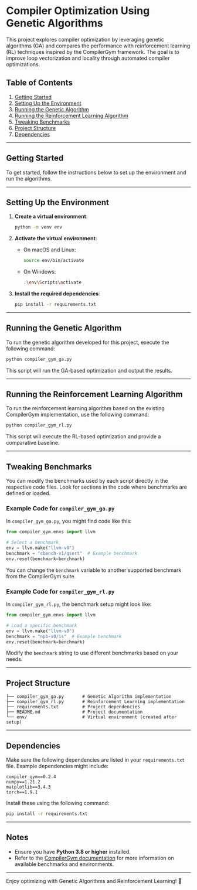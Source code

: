# Compiler Optimization Using Genetic Algorithms

This project explores compiler optimization by leveraging genetic algorithms (GA) and compares the performance with reinforcement learning (RL) techniques inspired by the CompilerGym framework. The goal is to improve loop vectorization and locality through automated compiler optimizations.

## Table of Contents

1. [Getting Started](#getting-started)
2. [Setting Up the Environment](#setting-up-the-environment)
3. [Running the Genetic Algorithm](#running-the-genetic-algorithm)
4. [Running the Reinforcement Learning Algorithm](#running-the-reinforcement-learning-algorithm)
5. [Tweaking Benchmarks](#tweaking-benchmarks)
6. [Project Structure](#project-structure)
7. [Dependencies](#dependencies)

---

## Getting Started

To get started, follow the instructions below to set up the environment and run the algorithms.

---

## Setting Up the Environment

1. **Create a virtual environment**:

   ```bash
   python -m venv env
   ```

2. **Activate the virtual environment**:

   - On macOS and Linux:
     ```bash
     source env/bin/activate
     ```
   - On Windows:
     ```bash
     .\env\Scripts\activate
     ```

3. **Install the required dependencies**:

   ```bash
   pip install -r requirements.txt
   ```

---

## Running the Genetic Algorithm

To run the genetic algorithm developed for this project, execute the following command:

```bash
python compiler_gym_ga.py
```

This script will run the GA-based optimization and output the results.

---

## Running the Reinforcement Learning Algorithm

To run the reinforcement learning algorithm based on the existing CompilerGym implementation, use the following command:

```bash
python compiler_gym_rl.py
```

This script will execute the RL-based optimization and provide a comparative baseline.

---

## Tweaking Benchmarks

You can modify the benchmarks used by each script directly in the respective code files. Look for sections in the code where benchmarks are defined or loaded.

### Example Code for `compiler_gym_ga.py`

In `compiler_gym_ga.py`, you might find code like this:

```python
from compiler_gym.envs import llvm

# Select a benchmark
env = llvm.make("llvm-v0")
benchmark = "cbench-v1/qsort"  # Example benchmark
env.reset(benchmark=benchmark)
```

You can change the `benchmark` variable to another supported benchmark from the CompilerGym suite.

### Example Code for `compiler_gym_rl.py`

In `compiler_gym_rl.py`, the benchmark setup might look like:

```python
from compiler_gym.envs import llvm

# Load a specific benchmark
env = llvm.make("llvm-v0")
benchmark = "npb-v0/is"  # Example benchmark
env.reset(benchmark=benchmark)
```

Modify the `benchmark` string to use different benchmarks based on your needs.

---

## Project Structure

```
├── compiler_gym_ga.py       # Genetic Algorithm implementation
├── compiler_gym_rl.py       # Reinforcement Learning implementation
├── requirements.txt         # Project dependencies
├── README.md                # Project documentation
└── env/                     # Virtual environment (created after setup)
```

---

## Dependencies

Make sure the following dependencies are listed in your `requirements.txt` file. Example dependencies might include:

```plaintext
compiler_gym==0.2.4
numpy==1.21.2
matplotlib==3.4.3
torch==1.9.1
```

Install these using the following command:

```bash
pip install -r requirements.txt
```

---

## Notes

- Ensure you have **Python 3.8 or higher** installed.
- Refer to the [CompilerGym documentation](https://compiler.ai/) for more information on available benchmarks and environments.

---

Enjoy optimizing with Genetic Algorithms and Reinforcement Learning! 🚀
